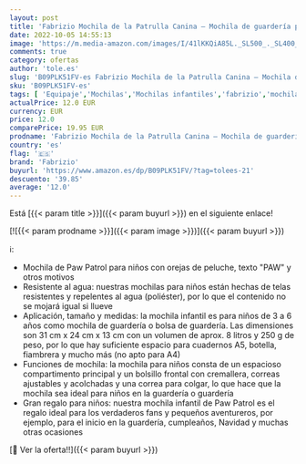 ```yaml
---
layout: post
title: 'Fabrizio Mochila de la Patrulla Canina – Mochila de guardería para niños de 3 a 6 años con Chase y orejas de peluche  bolsa para guardería y guardería  31 x 24 x 13 cm  8 l  color azul'
date: 2022-10-05 14:55:13
image: 'https://m.media-amazon.com/images/I/41lKKQiA85L._SL500_._SL400_.jpg'
comments: true
category: ofertas
author: 'tole.es'
slug: 'B09PLK51FV-es Fabrizio Mochila de la Patrulla Canina – Mochila de...'
sku: 'B09PLK51FV-es'
tags: [ 'Equipaje','Mochilas','Mochilas infantiles','fabrizio','mochila','🇪🇸', ]
actualPrice: 12.0 EUR
currency: EUR
price: 12.0
comparePrice: 19.95 EUR
prodname: 'Fabrizio Mochila de la Patrulla Canina – Mochila de guardería para niños de 3 a 6 años con Chase y orejas de peluche  bolsa para guardería y guardería  31 x 24 x 13 cm  8 l  color azul'
country: 'es'
flag: '🇪🇸'
brand: 'Fabrizio'
buyurl: 'https://www.amazon.es/dp/B09PLK51FV/?tag=tolees-21'
descuento: '39.85'
average: '12.0'
---
```


Está [{{< param title >}}]({{< param buyurl >}}) en el siguiente enlace!

[![{{< param prodname >}}]({{< param image >}})]({{< param buyurl >}})

ℹ️:

- Mochila de Paw Patrol para niños con orejas de peluche, texto "PAW" y otros motivos
- Resistente al agua: nuestras mochilas para niños están hechas de telas resistentes y repelentes al agua (poliéster), por lo que el contenido no se mojará igual si llueve
- Aplicación, tamaño y medidas: la mochila infantil es para niños de 3 a 6 años como mochila de guardería o bolsa de guardería. Las dimensiones son 31 cm x 24 cm x 13 cm con un volumen de aprox. 8 litros y 250 g de peso, por lo que hay suficiente espacio para cuadernos A5, botella, fiambrera y mucho más (no apto para A4)
- Funciones de mochila: la mochila para niños consta de un espacioso compartimento principal y un bolsillo frontal con cremallera, correas ajustables y acolchadas y una correa para colgar, lo que hace que la mochila sea ideal para niños en la guardería o guardería
- Gran regalo para niños: nuestra mochila infantil de Paw Patrol es el regalo ideal para los verdaderos fans y pequeños aventureros, por ejemplo, para el inicio en la guardería, cumpleaños, Navidad y muchas otras ocasiones

[🛒 Ver la oferta!!]({{< param buyurl >}})

